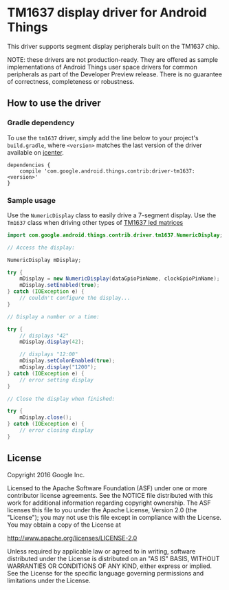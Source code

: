 TM1637 display driver for Android Things
========================================

This driver supports segment display peripherals built on the TM1637 chip.

NOTE: these drivers are not production-ready. They are offered as sample
implementations of Android Things user space drivers for common peripherals
as part of the Developer Preview release. There is no guarantee
of correctness, completeness or robustness.

How to use the driver
---------------------

### Gradle dependency

To use the `tm1637` driver, simply add the line below to your project's `build.gradle`,
where `<version>` matches the last version of the driver available on [jcenter][jcenter].

```
dependencies {
    compile 'com.google.android.things.contrib:driver-tm1637:<version>'
}
```

### Sample usage

Use the `NumericDisplay` class to easily drive a 7-segment display. Use the `Tm1637` class when
driving other types of [TM1637 led matrices][led_matrices]
```java
import com.google.android.things.contrib.driver.tm1637.NumericDisplay;

// Access the display:

NumericDisplay mDisplay;

try {
    mDisplay = new NumericDisplay(dataGpioPinName, clockGpioPinName);
    mDisplay.setEnabled(true);
} catch (IOException e) {
    // couldn't configure the display...
}

// Display a number or a time:

try {
    // displays "42"
    mDisplay.display(42);

    // displays "12:00"
    mDisplay.setColonEnabled(true);
    mDisplay.display("1200");
} catch (IOException e) {
    // error setting display
}

// Close the display when finished:

try {
    mDisplay.close();
} catch (IOException e) {
    // error closing display
}
```

License
-------

Copyright 2016 Google Inc.

Licensed to the Apache Software Foundation (ASF) under one or more contributor
license agreements.  See the NOTICE file distributed with this work for
additional information regarding copyright ownership.  The ASF licenses this
file to you under the Apache License, Version 2.0 (the "License"); you may not
use this file except in compliance with the License.  You may obtain a copy of
the License at

  http://www.apache.org/licenses/LICENSE-2.0

Unless required by applicable law or agreed to in writing, software
distributed under the License is distributed on an "AS IS" BASIS, WITHOUT
WARRANTIES OR CONDITIONS OF ANY KIND, either express or implied.  See the
License for the specific language governing permissions and limitations under
the License.

[jcenter]: https://bintray.com/google/androidthings/contrib-driver-tm1637/_latestVersion
[led_matrices]: https://learn.adafruit.com/adafruit-led-backpack/connecting-multiple-backpacks?view=all
